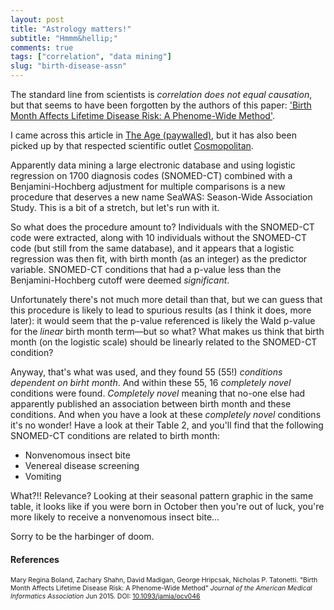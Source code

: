 ```yaml
---
layout: post
title: "Astrology matters!"
subtitle: "Hmmm&hellip;"
comments: true
tags: ["correlation", "data mining"]
slug: "birth-disease-assn"
---
```


The standard line from scientists is *correlation does not equal causation*, but
that seems to have been forgotten by the authors of this paper: ['Birth Month
Affects Lifetime Disease Risk: A Phenome-Wide Method'](http://jamia.oxfordjournals.org/content/early/2015/06/01/jamia.ocv046.full).

I came across this article in
[The Age (paywalled)](http://www.theage.com.au/technology/sci-tech/astronomy/scientists-have-discovered-how-the-month-youre-born-matters-for-your-health-20150615-ghosn8.html),
but it has also been picked up by that respected scientific outlet
[Cosmopolitan](http://www.cosmopolitan.com/health-fitness/news/a41657/what-your-birthday-says-about-your-health/).

Apparently data mining a large electronic database and using logistic regression
on 1700 diagnosis codes (SNOMED-CT) combined with a Benjamini-Hochberg adjustment
for multiple comparisons is a new procedure that deserves a new name SeaWAS:
Season-Wide Association Study. This is a bit of a stretch, but let's run with
it.

So what does the procedure amount to? Individuals with the SNOMED-CT code were
extracted, along with 10 individuals without the SNOMED-CT code (but still from
the same database), and it appears that a logistic regression was then
fit, with birth month (as an integer) as the predictor variable. SNOMED-CT
conditions that had a p-value less than the Benjamini-Hochberg cutoff were
deemed *significant*.

Unfortunately there's not much more detail than that, but we can guess that this
procedure is likely to lead to spurious results (as I think it does, more
later): it would seem that the p-value referenced is likely the Wald p-value for
the *linear* birth month term&mdash;but so what? What makes us think that birth
month (on the logistic scale) should be linearly related to the SNOMED-CT
condition?

Anyway, that's what was used, and they found 55 (55!) *conditions dependent on
birht month*. And within these 55, 16 *completely novel* conditions were
found. *Completely novel* meaning that no-one else had apparently published an
association between birth month and these conditions. And when you have a look
at these *completely novel* conditions it's no wonder! Have a look at their
Table 2, and you'll find that the following SNOMED-CT conditions are related to
birth month:

- Nonvenomous insect bite
- Venereal disease screening
- Vomiting

What?!! Relevance? Looking at their seasonal pattern graphic in the same table,
it looks like if you were born in October then you're out of luck, you're more
likely to receive a nonvenomous insect bite&hellip;

Sorry to be the harbinger of doom.

#### References

<div style="font-size:75%">

Mary Regina Boland, Zachary Shahn, David Madigan, George Hripcsak, Nicholas
P. Tatonetti. "Birth Month Affects Lifetime Disease Risk: A Phenome-Wide Method"
*Journal of the American Medical Informatics Association* Jun 2015. DOI:
[10.1093/jamia/ocv046](http://dx.doi.org/10.1093/jamia/ocv046)
